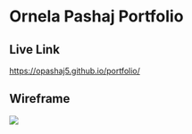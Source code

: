 # Ornela Pashaj Portfolio

## Live Link

https://opashaj5.github.io/portfolio/

## Wireframe

<img src="https://i.imgur.com/4I4bEux.jpg?1">
